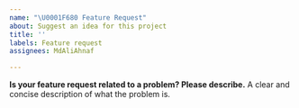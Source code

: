 ```yaml
---
name: "\U0001F680 Feature Request"
about: Suggest an idea for this project
title: ''
labels: Feature request
assignees: MdAliAhnaf

---
```


**Is your feature request related to a problem? Please describe.**
A clear and concise description of what the problem is.
